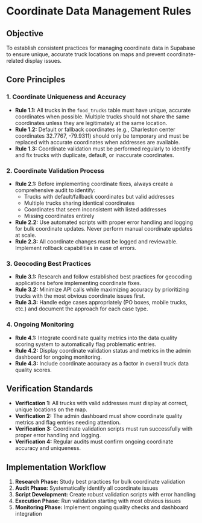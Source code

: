 # Coordinate Data Management Rules

## Objective
To establish consistent practices for managing coordinate data in Supabase to ensure unique, accurate truck locations on maps and prevent coordinate-related display issues.

## Core Principles

### 1. Coordinate Uniqueness and Accuracy
- **Rule 1.1:** All trucks in the `food_trucks` table must have unique, accurate coordinates when possible. Multiple trucks should not share the same coordinates unless they are legitimately at the same location.
- **Rule 1.2:** Default or fallback coordinates (e.g., Charleston center coordinates 32.7767, -79.9311) should only be temporary and must be replaced with accurate coordinates when addresses are available.
- **Rule 1.3:** Coordinate validation must be performed regularly to identify and fix trucks with duplicate, default, or inaccurate coordinates.

### 2. Coordinate Validation Process
- **Rule 2.1:** Before implementing coordinate fixes, always create a comprehensive audit to identify:
  - Trucks with default/fallback coordinates but valid addresses
  - Multiple trucks sharing identical coordinates
  - Coordinates that seem inconsistent with listed addresses
  - Missing coordinates entirely
- **Rule 2.2:** Use automated scripts with proper error handling and logging for bulk coordinate updates. Never perform manual coordinate updates at scale.
- **Rule 2.3:** All coordinate changes must be logged and reviewable. Implement rollback capabilities in case of errors.

### 3. Geocoding Best Practices
- **Rule 3.1:** Research and follow established best practices for geocoding applications before implementing coordinate fixes.
- **Rule 3.2:** Minimize API calls while maximizing accuracy by prioritizing trucks with the most obvious coordinate issues first.
- **Rule 3.3:** Handle edge cases appropriately (PO boxes, mobile trucks, etc.) and document the approach for each case type.

### 4. Ongoing Monitoring
- **Rule 4.1:** Integrate coordinate quality metrics into the data quality scoring system to automatically flag problematic entries.
- **Rule 4.2:** Display coordinate validation status and metrics in the admin dashboard for ongoing monitoring.
- **Rule 4.3:** Include coordinate accuracy as a factor in overall truck data quality scores.

## Verification Standards
- **Verification 1:** All trucks with valid addresses must display at correct, unique locations on the map.
- **Verification 2:** The admin dashboard must show coordinate quality metrics and flag entries needing attention.
- **Verification 3:** Coordinate validation scripts must run successfully with proper error handling and logging.
- **Verification 4:** Regular audits must confirm ongoing coordinate accuracy and uniqueness.

## Implementation Workflow
1. **Research Phase:** Study best practices for bulk coordinate validation
2. **Audit Phase:** Systematically identify all coordinate issues
3. **Script Development:** Create robust validation scripts with error handling
4. **Execution Phase:** Run validation starting with most obvious issues
5. **Monitoring Phase:** Implement ongoing quality checks and dashboard integration
